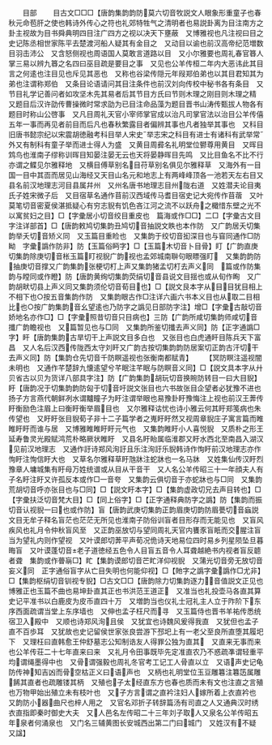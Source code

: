 <!-- { "loadSidebar": true } -->















　　目部
　　目古文□□□【唐韵集韵韵防莫六切音牧説文人眼象形重童子也春秋元命苞肝之使也韩诗外传心之符也礼郊特牲气之清明者也易説卦离为目注南方之卦主视故为目书舜典明四目注广四方之视以决天下壅蔽　又博雅视也凡注视曰目之史记陈丞相世家陈平去楚渡河船人疑其有金目之　又动目以谕也前汉高帝纪范増数目羽击沛公　又含怒侧视也周语国人莫敢言道路以目　又小尔雅要也周礼春官簭人掌三易以辨九簭之名四曰巫目疏是要目之事　又见也公羊传桓二年内大恶讳此其目言之何逺也注目见也斥见其恶也　又称也谷梁传隠元年叚郑伯弟也以其目君知其为弟也注谓称郑伯　又条目论语请问其目注条件也前汉刘向传校中秘书各有条目　又节目礼学记善问者如攻坚木先其易者后其节目方氏曰节则木理之刚目则木理之精　又题目后汉许劭传曹操微时常求劭为已目注命品藻为题目晋书山涛传甄拔人物各有题目时称山公啓事　又凡目周礼天官小宰师掌官成以治凡司掌官法以治目公羊传僖五年一事而再见者前目而后凡也春秋繁露目者偏辨其事也凡者独举其事也　又科目旧唐书懿宗纪以宋震胡徳融考科目举人宋史举志宋之科目有进士有诸科有武举常外又有制科有童子举而进士得人为盛　又黄目周彛名礼明堂位鬰尊用黄目　又晖目鸩鸟也淮南子缪称训晖目知晏注晏无云也天将晏静晖目先鸣　又比目鱼名不比不行亦谓之鲽见尔雅释地　又横目傅草别名目苻草别名俱见尔雅释草　又海外有一目国一目中其靣而居见山海经又天目山名元和地志上有两峰峰顶各一池若天左右目又县名前汉地理志河目县属幷州　又州名唐书地理志目州陇右道　又姓潜夫论目夷氏子姓宋微子后　又目宿草名通作苜前汉西域传马耆目宿史记大宛传作苜蓿　又叶莫笔切音密夏侯湛抵疑心有穷志貎有饥色吝江河之流不以跃舟之檝惜东壁之光不以寓贫妇之目】□【字彚居小切音绞目重皮也　篇海或作□□】二□【字彚古文目字注详部首】□【唐韵敕鸠切集韵丑鸠切音抽説文眣也本作防　又广韵居夭切集韵举夭切音矫义同　又玉篇目重睑也　又集韵于绞切音抝深目也与窅同通作□防眑　字彚譌作防非】防【玉篇俗眄字】□【玉篇木切音卜目骨】盯【广韵直庚切集韵除庚切音枨玉篇盯视貎广韵视也孟郊城南聨句眼瞟强盯　又集韵韵防抽庚切音撑又广韵集韵张梗切朾上声又集韵猪孟切朾去声义同　篇或作防集韵与瞠同或作瞪】防【唐韵黄绚切集韵荧绢切音县说文目揺也或从旬作眴　又广韵胡畎切县上声义同又集韵须伦切音荀目也】□【説文艮本字从目目犹目相上不相下也○按五音集韵作防　又集韵眼古作□注详六画六书本义目也从取二目相比也○按广韵集韵音幺望逺也乃防字之譌见日部防字注】增□【字彚古敲切音娇地名亦作□】□【字彚照昔切音只目病也】三防【广韵所咸切集韵师咸切音攕广韵瞻视也　又篇暂见也与□同　又集韵所鉴切攕去声义同】防【正字通譌□字】盰【唐韵集韵古旱切干上声説文目多白也　又张目也白虎通盰目陈兵天下富昌　又人名后汉西传陇西太守刘盰又广韵古按切集韵韵防居案切正韵古汗切干去声义同】防【集韵仓先切音千防瞑遥视也张衡南都赋青】
　　【冥防瞑注遥视闇未明也　又通作芊楚辞九懐逺望兮芊眠注芊眠与防瞑音义同】□【説文具本字从廾贝省古以贝为货详八部具字注】防【广韵集韵胡玩切音换睕防转目一曰大目貎】盱【唐韵况于切集韵韵防匈于切音吁説文张目也六书故张目企望者必犹豫不进也扬子方言燕代朝鲜冽水谓黸瞳子为盱注谓举眼也易豫卦盱豫悔注上视也前汉王莾传盱衡励色注眉上曰衡盱衡举眉目也　又尔雅释诂忧也诗小雅云何其盱郑笺病也朱传望也　又盱盱张目貎荀子非十二子篇学者之嵬盱盱然又视周章貎庄子寓言篇而睢睢盱盱而谁与居　又博雅睢睢盱盱元气也　又集韵睢盱小人喜悦貎　又质朴之形王延寿鲁灵光殿赋鸿荒朴略厥状睢盱　又县名盱眙属临淮郡又盱水西北至南昌入湖汉见前汉地理志　又通作訏诗郑风洵訏且乐注洵訏乐貎韩诗作恂盱前汉地理志亦作恂盱注恂信盱大也　又草名尔雅释草盱虺牀注蛇牀也一名马牀　又姓集仙传汉盱烈豫章人墉城集有盱母万姓统谱或从目从干音干　又人名公羊传昭三十一年顔夫人有子名盱注盱又许孤反本或作□一音夸　又集韵云俱切音于亦蛇牀也与□同　又集韵荒胡切音呼亦张目也与□同】□【説文盱本字】□【集韵虚政切兄去声目转也】□【字彚扶泛切音梵大目】□【同上俗字】□【正字通释典防字之譌】防【集韵而振切音认视貎一曰也或作防】盲【唐韵武庚切集韵正韵眉庚切韵防眉甍切音蝱説文目无牟子释名盲茫也茫茫无所见也淮南子防俗训盲者目形存而无能见也　又盲风疾风也礼月令仲秋盲风至　又正韵巫放切与望同周礼天官内饔豕盲眂而交腥注盲当为望礼内则作望视　又叶谟郎切莾平声荀况佹诗天地易位四时易乡列星陨坠旦暮晦盲　又叶谟蓬切音老子道徳经五色令人目盲五音令人耳聋越絶书内视者盲反聼者聋　集韵或作瞢朚□】盳【集韵谟郎切音芒盳洋仰视貎　又蒲光切音旁无放切音妄义同　正字通俗盲字从亡目失明也何能仰视】□【貤字之譌字彚譌作□尤非】□【集韵枢绢切音钏视专貎】□古文□□【唐韵除力切集韵逐力音值説文正见也博雅正也玉篇不曲也易坤卦直其正也书洪范王道正　又准当也礼投壶马各直其算史记平准书以白鹿皮为皮币直四十万　又増韵当也仪礼士冠礼主人立于阼阶下东序西面疏谓当堂上东序墙也　又伸也孟子枉尺而寻　又玉篇侍也晋书羊祐传悉统宿卫入殿中　又顺也诗郑风洵且侯　又犹宜也诗魏风爰得我直　又犹但也孟子直不百歩耳　又犹故也史记留侯世家张良尝游下邳圯上有一老父至良所直堕其履圯下　又理枉曰直韩愈王仲舒墓志公知制诰友人得罪公独为直其　又直来无事而来也公羊传荘二十七年直来曰来　又礼月令田事既毕先定准直农乃不惑疏凖谓轻重平均谓绳墨得中也　又骨谓强毅也周礼冬官考工记工人骨直以立　又语声史记龟防传神知吉凶而骨空枯正义曰语声也　又柄也礼明堂位玉豆雕篹注篹笾属雕餙其直者也疏雕镂其柄　又殖也子太经直东方也春也质而未有文也注直之言殖也万物甲始出殖立未有枝叶也　又子方言谓之直衿注妇人嫁所着上衣直衿也　又韵防小器曲尺也梓人用之　又官名邓折子转辞篇汤有司直之人又通典汉时绣衣直指即秦时御史大夫　又人邑名左传昭二十三年刘子取人又泉名公羊传昭五年泉者何涌泉也　又门名三辅黄图长安城西出第二门曰城门　又姓汉有不疑　又諡】
